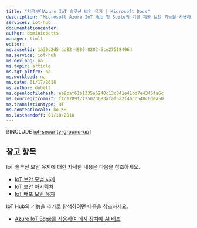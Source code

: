 ```yaml
---
title: "처음부터Azure IoT 솔루션 보안 유지 | Microsoft Docs"
description: "Microsoft Azure IoT Hub 및 Suite의 기본 제공 보안 기능을 사용하는 방법입니다."
services: iot-hub
documentationcenter: 
author: dominicbetts
manager: timlt
editor: 
ms.assetid: 1a30c2d5-ad82-4980-8203-5ce275184964
ms.service: iot-hub
ms.devlang: na
ms.topic: article
ms.tgt_pltfrm: na
ms.workload: na
ms.date: 01/17/2018
ms.author: dobett
ms.openlocfilehash: ea9baf61b1335a6240c13c841e41bd7e4346fa6c
ms.sourcegitcommit: f1c1789f2f2502d683afaf5a2f46cc548c0dea50
ms.translationtype: HT
ms.contentlocale: ko-KR
ms.lasthandoff: 01/18/2018
---
```

[!INCLUDE [iot-security-ground-up](../../includes/iot-security-ground-up.md)]

## <a name="see-also"></a>참고 항목
IoT 솔루션 보안 유지에 대한 자세한 내용은 다음을 참조하세요.

* [IoT 보안 모범 사례][lnk-security-best-practices]
* [IoT 보안 아키텍처][lnk-security-architecture]
* [IoT 배포 보안 유지][lnk-security-deployment]

IoT Hub의 기능을 추가로 탐색하려면 다음을 참조하세요.

* [Azure IoT Edge를 사용하여 에지 장치에 AI 배포][lnk-iotedge]

[lnk-security-best-practices]: iot-hub-security-best-practices.md
[lnk-security-architecture]: iot-hub-security-architecture.md
[lnk-security-deployment]: iot-hub-security-deployment.md

[lnk-iotedge]: ../iot-edge/tutorial-simulate-device-linux.md
